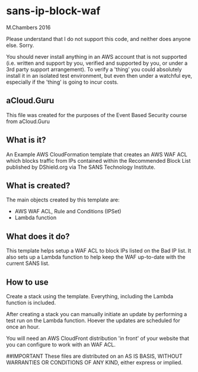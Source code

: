 # sans-ip-block-waf

M.Chambers 2016

Please understand that I do not support this code, and neither does anyone else. Sorry.

You should never install anything in an AWS account that is not supported (i.e. written and support by you, verified and supported by you, or under a 3rd party support arrangement).  To verify a 'thing' you could absolutely install it in an isolated test environment, but even then under a watchful eye, especially if the 'thing' is going to incur costs.

## aCloud.Guru

This file was created for the purposes of the Event Based Security course from aCloud.Guru

## What is it?
An Example AWS CloudFormation template that creates an AWS WAF ACL which blocks traffic from IPs contained within the
Recommended Block List published by DShield.org via The SANS Technology Institute.

## What is created?
The main objects created by this template are:
- AWS WAF ACL, Rule and Conditions (IPSet)
- Lambda function

## What does it do?
This template helps setup a WAF ACL to block IPs listed on the Bad IP list.  It also sets up a Lambda function
to help keep the WAF up-to-date with the current SANS list.   

## How to use
Create a stack using the template.  Everything, including the Lambda function is included.   

After creating a stack you can manually initiate an update by performing a test run on the Lambda function.  Hoever the updates are scheduled for
once an hour.

You will need an AWS CloudFront distribution 'in front' of your website that you can configure to work with an WAF ACL.

##IMPORTANT
These files are distributed on an AS IS BASIS, WITHOUT WARRANTIES OR CONDITIONS OF ANY KIND, either express or implied.
